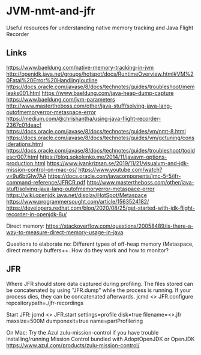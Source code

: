# JVM-nmt-and-jfr
Useful resources for understanding native memory tracking and Java Flight Recorder

## Links
https://www.baeldung.com/native-memory-tracking-in-jvm
http://openjdk.java.net/groups/hotspot/docs/RuntimeOverview.html#VM%20Fatal%20Error%20Handling|outline
https://docs.oracle.com/javase/8/docs/technotes/guides/troubleshoot/memleaks001.html
https://www.baeldung.com/java-heap-dump-capture
https://www.baeldung.com/jvm-parameters
http://www.mastertheboss.com/other/java-stuff/solving-java-lang-outofmemoryerror-metaspace-error
https://medium.com/@chrishantha/using-java-flight-recorder-2367c01deacf
https://docs.oracle.com/javase/8/docs/technotes/guides/vm/nmt-8.html
https://docs.oracle.com/javase/8/docs/technotes/guides/vm/gctuning/considerations.html
https://docs.oracle.com/javase/8/docs/technotes/guides/troubleshoot/tooldescr007.html
https://blog.sokolenko.me/2014/11/javavm-options-production.html
https://www.ivankrizsan.se/2019/11/21/visualvm-and-jdk-mission-control-on-mac-os/
https://www.youtube.com/watch?v=9u6btGIw7AA
https://docs.oracle.com/javacomponents/jmc-5-5/jfr-command-reference/JFRCR.pdf
http://www.mastertheboss.com/other/java-stuff/solving-java-lang-outofmemoryerror-metaspace-error
https://wiki.openjdk.java.net/display/HotSpot/Metaspace
https://www.programmersought.com/article/1563524182/
https://developers.redhat.com/blog/2020/08/25/get-started-with-jdk-flight-recorder-in-openjdk-8u/

Direct memory:
https://stackoverflow.com/questions/20058489/is-there-a-way-to-measure-direct-memory-usage-in-java

Questions to elaborate no:
Different types of off-heap memory (Metaspace, direct memory buffers++. How do they work and how to monitor?

## JFR
Where JFR should store data captured during profiling. The files stored can be concatenated by using "JFR.dump" while the process is running. If your process dies, they can be concatenated afterwards.
jcmd <<PID>> JFR.configure repositorypath=./jfr-recordings

Start JFR:
jcmd <<PID>> JFR.start settings=profile disk=true filename=<<where you want result when doing jcmd JFR.dump>>.jfr maxsize=500M dumponexit=true name=partProfilering

On Mac: Try the Azul zulu-mission-control if you have trouble installing/running Mission Control bundled with AdoptOpenJDK or OpenJDK https://www.azul.com/products/zulu-mission-control/
